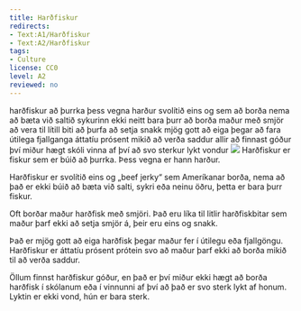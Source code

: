 ```yaml
---
title: Harðfiskur
redirects:
- Text:A1/Harðfiskur
- Text:A2/Harðfiskur
tags:
- Culture
license: CC0
level: A2
reviewed: no
---
```

<vocabulary>
harðfiskur
að þurrka
þess vegna
harður
svolítið
eins og
sem
að borða
nema
að bæta við
saltið
sykurinn
ekki neitt
bara
þurr
að borða
maður
með
smjör
að vera til
lítill
biti
að þurfa
að setja
snakk
mjög gott
að eiga
þegar
að fara
útilega
fjallganga
áttatíu
prósent
mikið
að verða
saddur
allir
að finnast
góður
því miður
hægt
skóli
vinna
af því að
svo
sterkur
lykt
vondur
</vocabulary>
<Image src="Stockfisch_in_Iceland_2005.JPG" position="right"/>
<Book audio="Harðfiskur.mp3">
Harðfiskur er fiskur sem er búið að þurrka. Þess vegna er hann harður.

Harðfiskur er svolítið eins og „beef jerky“ sem Ameríkanar borða, nema að það er ekki búið að bæta við salti, sykri eða neinu öðru, þetta er bara þurr fiskur.

Oft borðar maður harðfisk með smjöri. Það eru líka til litlir harðfiskbitar sem maður þarf ekki að setja smjör á, þeir eru eins og snakk.

Það er mjög gott að eiga harðfisk þegar maður fer í útilegu eða fjallgöngu. Harðfiskur er áttatíu prósent prótein svo að maður þarf ekki að borða mikið til að verða saddur.

Öllum finnst harðfiskur góður, en það er því miður ekki hægt að borða harðfisk í skólanum eða í vinnunni af því að það er svo sterk lykt af honum. Lyktin er ekki vond, hún er bara sterk.
</Book>

